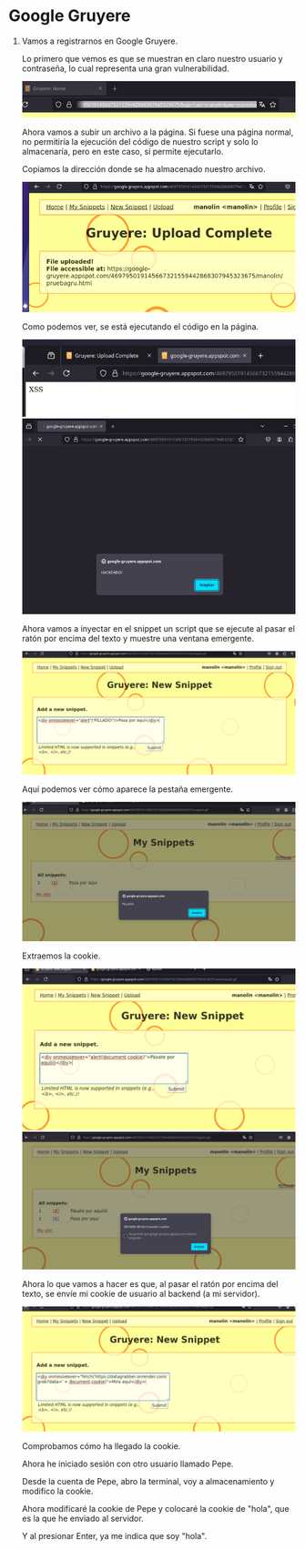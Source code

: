 # Google Gruyere

1. Vamos a registrarnos en Google Gruyere.

   Lo primero que vemos es que se muestran en claro nuestro usuario y contraseña, lo cual representa una gran vulnerabilidad.

   ![Registro en Google Gruyere](image.png)

   Ahora vamos a subir un archivo a la página. Si fuese una página normal, no permitiría la ejecución del código de nuestro script y solo lo almacenaría, pero en este caso, sí permite ejecutarlo.

   Copiamos la dirección donde se ha almacenado nuestro archivo.

    ![alt text](image-2.png)

   Como podemos ver, se está ejecutando el código en la página.

    ![alt text](image-3.png)
    ![alt text](image-4.png)

   Ahora vamos a inyectar en el snippet un script que se ejecute al pasar el ratón por encima del texto y muestre una ventana emergente.

   ![alt text](image-5.png)

   Aquí podemos ver cómo aparece la pestaña emergente.

   ![alt text](image-6.png)

   Extraemos la cookie.

   ![alt text](image-7.png)
   ![alt text](image-8.png)

   Ahora lo que vamos a hacer es que, al pasar el ratón por encima del texto, se envíe mi cookie de usuario al backend (a mi servidor).

   ![alt text](image-9.png)

   Comprobamos cómo ha llegado la cookie.


   Ahora he iniciado sesión con otro usuario llamado Pepe.


   Desde la cuenta de Pepe, abro la terminal, voy a almacenamiento y modifico la cookie.


   Ahora modificaré la cookie de Pepe y colocaré la cookie de "hola", que es la que he enviado al servidor.


   Y al presionar Enter, ya me indica que soy "hola".
